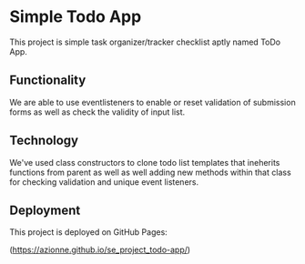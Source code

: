 # Simple Todo App

This project is simple task organizer/tracker checklist aptly named ToDo App.

## Functionality

We are able to use eventlisteners to enable or reset validation of submission forms as well as check the validity of input list.

## Technology

We've used class constructors to clone todo list templates that ineherits functions from parent as well as well adding new methods within that class for checking validation and unique event listeners.

## Deployment

This project is deployed on GitHub Pages:

(https://azionne.github.io/se_project_todo-app/)

